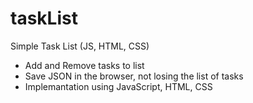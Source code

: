 # taskList
Simple Task List (JS, HTML, CSS)

- Add and Remove tasks to list
- Save JSON in the browser, not losing the list of tasks
- Implemantation using JavaScript, HTML, CSS


